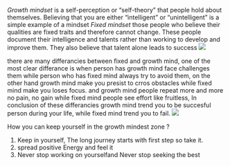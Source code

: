 *Growth mindset* is a self-perception or “self-theory” that people hold about themselves. Believing that you are either “intelligent” or “unintelligent” is a simple example of a mindset
*Fixed mindset* those people who believe their qualities are fixed traits and therefore cannot change. These people document their intelligence and talents rather than working to develop and improve them. They also believe that talent alone leads to success
![](https://i.ytimg.com/vi/M1CHPnZfFmU/maxresdefault.jpg) 


there are many differancies between fixed and growth mind, one of the most clear differance is when person has growth mind face challenges them while person who has fixed mind always try to avoid them, on the other hand growth mind make you presist to crros obstacles while fixed mind make you loses focus. and growth mind people  repeat more and more no pain, no gain while fixed mind people see effort like fruitless, In conclusion of these differancies growth mind trend you to be succesful person during your life, while fixed mind trend you to fail. 
![](https://i.pinimg.com/originals/4f/db/a3/4fdba3636cbec0521704d57be908f227.png)

How you can keep  yourself in the growth mindest zone ? 
1. Keep in yourself, The long journey starts with first step so take it. 
2. spread positive Energy and feel it
3. Never stop working on yourselfand Never stop seeking the best
